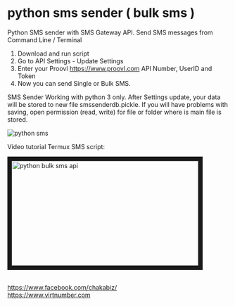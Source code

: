 # python sms sender ( bulk sms )
Python SMS sender with SMS Gateway API. Send SMS messages from Command Line / Terminal

1. Download and run script
2. Go to API Settings - Update Settings
3. Enter your Proovl <a href="https://www.proovl.com" target="_blank">https://www.proovl.com</a> API Number, UserID and Token
4. Now you can send Single or Bulk SMS.

SMS Sender Working with python 3 only.
After Settings update, your data will be stored to new file smssenderdb.pickle. If you will have problems with saving,
open permission (read, write) for file or folder where is main file is stored.


![python sms](https://repository-images.githubusercontent.com/183734063/854caf80-68dc-11e9-8694-8ce512b70833)

Video tutorial Termux SMS script:

<a href="https://www.youtube.com/watch?v=gAWfjiNL9PE" target="_blank"><img src="http://img.youtube.com/vi/gAWfjiNL9PE/0.jpg" 
alt="python bulk sms api" width="424" height="238" border="10" /></a>

<br>
<a href="https://www.facebook.com/chakabiz" target="_blank">https://www.facebook.com/chakabiz/</a><br>
<a href="https://www.virtnumber.com" target="_blank">https://www.virtnumber.com</a>
